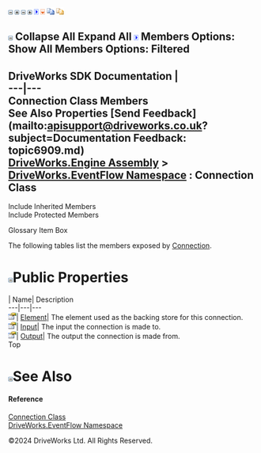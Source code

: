 ![](dotnetimages/collapse.gif) ![](dotnetimages/expand.gif) ![](dotnetimages/collapse.gif) ![](dotnetimages/expand.gif) ![](dotnetimages/drpdown.gif) ![](dotnetimages/drpdown_orange.gif) ![](dotnetimages/copycode.gif) ![](dotnetimages/copycodeHighlight.gif)

![](dotnetimages/collapse.gif) Collapse All Expand All ![](dotnetimages/drpdown.gif) Members Options: Show All  Members Options: Filtered   
---  
DriveWorks SDK Documentation  |   
---|---  
Connection Class Members   
See Also Properties [Send Feedback](mailto:apisupport@driveworks.co.uk?subject=Documentation Feedback: topic6909.md)  
[DriveWorks.Engine Assembly](topic2156.md) > [DriveWorks.EventFlow Namespace](topic6871.md) : Connection Class  
---  
  
Include Inherited Members    
Include Protected Members  


Glossary Item Box

The following tables list the members exposed by [Connection](topic6909.md).

# ![](dotnetimages/collapse.gif)Public Properties

| Name| Description  
---|---|---  
![Public Property](dotnetimages/publicProperty.gif)| [Element](topic6915.md)| The element used as the backing store for this connection.   
![Public Property](dotnetimages/publicProperty.gif)| [Input](topic6916.md)| The input the connection is made to.   
![Public Property](dotnetimages/publicProperty.gif)| [Output](topic6917.md)| The output the connection is made from.   
Top

# ![](dotnetimages/collapse.gif)See Also

#### Reference

[Connection Class](topic6909.md)   
[DriveWorks.EventFlow Namespace](topic6871.md)

©2024 DriveWorks Ltd. All Rights Reserved.
